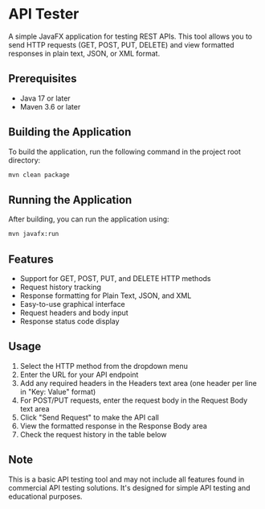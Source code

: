 # API Tester

A simple JavaFX application for testing REST APIs. This tool allows you to send HTTP requests (GET, POST, PUT, DELETE) and view formatted responses in plain text, JSON, or XML format.

## Prerequisites

- Java 17 or later
- Maven 3.6 or later

## Building the Application

To build the application, run the following command in the project root directory:

```bash
mvn clean package
```

## Running the Application

After building, you can run the application using:

```bash
mvn javafx:run
```

## Features

- Support for GET, POST, PUT, and DELETE HTTP methods
- Request history tracking
- Response formatting for Plain Text, JSON, and XML
- Easy-to-use graphical interface
- Request headers and body input
- Response status code display

## Usage

1. Select the HTTP method from the dropdown menu
2. Enter the URL for your API endpoint
3. Add any required headers in the Headers text area (one header per line in "Key: Value" format)
4. For POST/PUT requests, enter the request body in the Request Body text area
5. Click "Send Request" to make the API call
6. View the formatted response in the Response Body area
7. Check the request history in the table below

## Note

This is a basic API testing tool and may not include all features found in commercial API testing solutions. It's designed for simple API testing and educational purposes. 